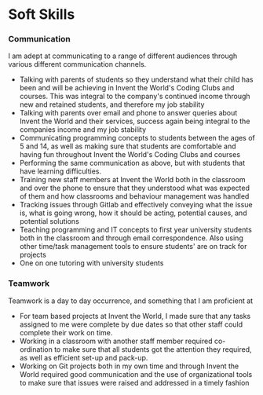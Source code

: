 # Soft Skills

### Communication

I am adept at communicating to a range of different audiences through various
different communication channels.

* Talking with parents of students so they understand what their child has been
  and will be achieving in Invent the World's Coding Clubs and courses. This
  was integral to the company's continued income through new and retained
  students, and therefore my job stability
* Talking with parents over email and phone to answer queries about Invent the
  World and their services, success again being integral to the companies
  income and my job stability
* Communicating programming concepts to students between the ages of 5 and 14,
  as well as making sure that students are comfortable and having fun throughout
  Invent the World's Coding Clubs and courses
* Performing the same communication as above, but with students that have
  learning difficulties.
* Training new staff members at Invent the World both in the classroom and over
  the phone to ensure that they understood what was expected of them and how
  classrooms and behaviour management was handled
* Tracking issues through Gitlab and effectively conveying what the issue is,
  what is going wrong, how it should be acting, potential causes, and potential
  solutions
* Teaching programming and IT concepts to first year university students both
  in the classroom and through email correspondence. Also using other time/task
  management tools to ensure students' are on track for projects
* One on one tutoring with university students

### Teamwork

Teamwork is a day to day occurrence, and something that I am proficient at

* For team based projects at Invent the World, I made sure that any tasks
  assigned to me were complete by due dates so that other staff could complete
  their work on time.
* Working in a classroom with another staff member required co-ordination to
  make sure that all students got the attention they required, as well as
  efficient set-up and pack-up.
* Working on Git projects both in my own time and through Invent the World
  required good communication and the use of organizational tools to make sure that issues were
  raised and addressed in a timely fashion

